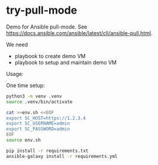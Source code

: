 # try-pull-mode

Demo for Ansible pull-mode.
See https://docs.ansible.com/ansible/latest/cli/ansible-pull.html.

We need
- playbook to create demo VM
- playbook to setup and maintain demo VM

Usage:

One time setup:

```bash
python3 -m venv .venv
source .venv/bin/activate

cat >>env.sh <<EOF
export SC_HOST=https://1.2.3.4
export SC_USERNAME=admin
export SC_PASSWORD=admin
EOF
source env.sh

pip install -r requirements.txt
ansible-galaxy install -r requirements.yml
```
